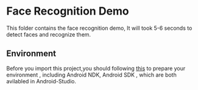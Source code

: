 # Face Recognition Demo
This folder contains the face recognition demo, It will took 5-6 seconds to detect faces and recognize them.

## Environment 
 Before you import this project,you should following [this](https://github.com/tensorflow/tensorflow/tree/master/tensorflow/examples/android) to prepare your environment , including Android NDK, Android SDK , which are both avilabled in Android-Studio.


